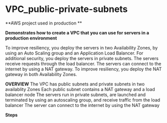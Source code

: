 # VPC_public-private-subnets
**AWS project used in production **

**Demonstrates how to create a VPC that you can use for servers in a production environment**

To improve resiliency, you deploy the servers in two Availability Zones, by using an Auto Scaling group and an Application Load Balancer. 
For additional security, you deploy the servers in private subnets. 
The servers receive requests through the load balancer.
The servers can connect to the internet by using a NAT gateway. 
To improve resiliency, you deploy the NAT gateway in both Availability Zones.

**OVERVIEW**
The VPC has public subnets and private subnets in two availablity Zones
Each public subnet contains a NAT gateway and a load balancer node
The servers run in private subnets, are launched and terminated by using an autoscaling group, and receive traffic from the load balancer
The server can connect to the internet by using the NAT gateway 

**Steps**

